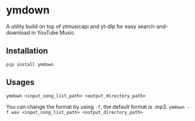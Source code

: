 # ymdown
A utility build on top of ytmusicapi and yt-dlp for easy search-and-download in YouTube Music.

## Installation
`pip install ymdown`

## Usages
`ymdown <input_song_list_path> <output_directory_path>`

You can change the format by using `-f`, the default format is .mp3.
`ymdown -f wav <input_song_list_path> <output_directory_path>`
